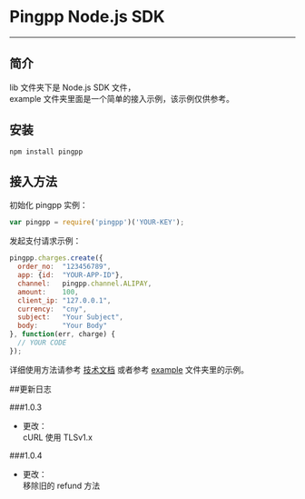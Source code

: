 Pingpp Node.js SDK
=================

****

## 简介

lib 文件夹下是 Node.js SDK 文件，<br>
example 文件夹里面是一个简单的接入示例，该示例仅供参考。

## 安装
`npm install pingpp`

## 接入方法

初始化 pingpp 实例：

```js
var pingpp = require('pingpp')('YOUR-KEY');
```
发起支付请求示例：

```js
pingpp.charges.create({
  order_no:  "123456789",
  app: {id:  "YOUR-APP-ID"},
  channel:   pingpp.channel.ALIPAY,
  amount:    100,
  client_ip: "127.0.0.1",
  currency:  "cny",
  subject:   "Your Subject",
  body:      "Your Body"
}, function(err, charge) {
  // YOUR CODE
});
```

详细使用方法请参考 [技术文档](https://pingplusplus.com/document) 或者参考 [example](https://github.com/PingPlusPlus/pingpp-nodejs/tree/master/example) 文件夹里的示例。

##更新日志

###1.0.3
* 更改：<br>
cURL 使用 TLSv1.x

###1.0.4
* 更改：<br>
移除旧的 refund 方法